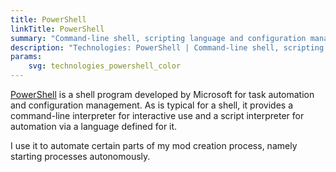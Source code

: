 ```yaml
---
title: PowerShell
linkTitle: PowerShell
summary: "Command-line shell, scripting language and configuration management framework for Windows."
description: "Technologies: PowerShell | Command-line shell, scripting language and configuration management framework for Windows."
params:
    svg: technologies_powershell_color
---
```


[PowerShell](https://learn.microsoft.com/en-us/powershell/) is a shell program developed by Microsoft for task automation and configuration management. As is typical for a shell, it provides a command-line interpreter for interactive use and a script interpreter for automation via a language defined for it.

I use it to automate certain parts of my mod creation process, namely starting processes autonomously.